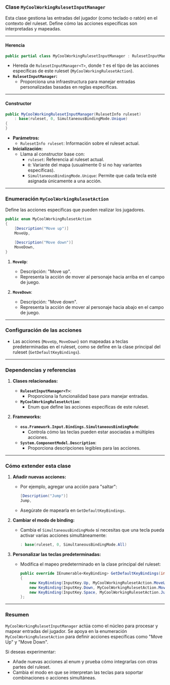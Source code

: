 ### **Clase `MyCoolWorkingRulesetInputManager`**

Esta clase gestiona las entradas del jugador (como teclado o ratón) en el contexto del ruleset. Define cómo las acciones específicas son interpretadas y mapeadas.

---

#### **Herencia**

```csharp
public partial class MyCoolWorkingRulesetInputManager : RulesetInputManager<MyCoolWorkingRulesetAction>
```

- Hereda de `RulesetInputManager<T>`, donde `T` es el tipo de las acciones específicas de este ruleset (`MyCoolWorkingRulesetAction`).
- **`RulesetInputManager`:**
    - Proporciona una infraestructura para manejar entradas personalizadas basadas en reglas específicas.

---

#### **Constructor**

```csharp
public MyCoolWorkingRulesetInputManager(RulesetInfo ruleset)
    : base(ruleset, 0, SimultaneousBindingMode.Unique)
{
}
```

- **Parámetros:**
    - `RulesetInfo ruleset`: Información sobre el ruleset actual.
- **Inicialización:**
    - Llama al constructor base con:
        - `ruleset`: Referencia al ruleset actual.
        - `0`: Variante del mapa (usualmente 0 si no hay variantes específicas).
        - `SimultaneousBindingMode.Unique`: Permite que cada tecla esté asignada únicamente a una acción.

---

### **Enumeración `MyCoolWorkingRulesetAction`**

Define las acciones específicas que pueden realizar los jugadores.

```csharp
public enum MyCoolWorkingRulesetAction
{
    [Description("Move up")]
    MoveUp,

    [Description("Move down")]
    MoveDown,
}
```

1. **`MoveUp`**:
    
    - Descripción: "Move up".
    - Representa la acción de mover al personaje hacia arriba en el campo de juego.
2. **`MoveDown`**:
    
    - Descripción: "Move down".
    - Representa la acción de mover al personaje hacia abajo en el campo de juego.

---

### **Configuración de las acciones**

- Las acciones (`MoveUp`, `MoveDown`) son mapeadas a teclas predeterminadas en el ruleset, como se define en la clase principal del ruleset (`GetDefaultKeyBindings`).

---

### **Dependencias y referencias**

1. **Clases relacionadas:**
    
    - **`RulesetInputManager<T>`**:
        - Proporciona la funcionalidad base para manejar entradas.
    - **`MyCoolWorkingRulesetAction`**:
        - Enum que define las acciones específicas de este ruleset.
2. **Frameworks:**
    
    - **`osu.Framework.Input.Bindings.SimultaneousBindingMode`**:
        - Controla cómo las teclas pueden estar asociadas a múltiples acciones.
    - **`System.ComponentModel.Description`**:
        - Proporciona descripciones legibles para las acciones.

---

### **Cómo extender esta clase**

1. **Añadir nuevas acciones:**
    
    - Por ejemplo, agregar una acción para "saltar":
        
        ```csharp
        [Description("Jump")]
        Jump,
        ```
        
    - Asegúrate de mapearla en `GetDefaultKeyBindings`.
2. **Cambiar el modo de binding:**
    
    - Cambia el `SimultaneousBindingMode` si necesitas que una tecla pueda activar varias acciones simultáneamente:
        
        ```csharp
        : base(ruleset, 0, SimultaneousBindingMode.All)
        ```
        
3. **Personalizar las teclas predeterminadas:**
    
    - Modifica el mapeo predeterminado en la clase principal del ruleset:
        
        ```csharp
        public override IEnumerable<KeyBinding> GetDefaultKeyBindings(int variant = 0) => new[]
        {
            new KeyBinding(InputKey.Up, MyCoolWorkingRulesetAction.MoveUp),
            new KeyBinding(InputKey.Down, MyCoolWorkingRulesetAction.MoveDown),
            new KeyBinding(InputKey.Space, MyCoolWorkingRulesetAction.Jump),
        };
        ```
        

---

### **Resumen**

`MyCoolWorkingRulesetInputManager` actúa como el núcleo para procesar y mapear entradas del jugador. Se apoya en la enumeración `MyCoolWorkingRulesetAction` para definir acciones específicas como "Move Up" y "Move Down".

Si deseas experimentar:

- Añade nuevas acciones al enum y prueba cómo integrarlas con otras partes del ruleset.
- Cambia el modo en que se interpretan las teclas para soportar combinaciones o acciones simultáneas.